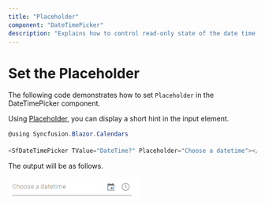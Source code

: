 ```yaml
---
title: "Placeholder"
component: "DateTimePicker"
description: "Explains how to control read-only state of the date time picker component."
---
```


# Set the Placeholder

The following code demonstrates how to set `Placeholder` in the DateTimePicker component.

Using [Placeholder](https://help.syncfusion.com/cr/blazor/Syncfusion.Blazor~Syncfusion.Blazor.Calendars.SfDateTimePicker%601~Placeholder.html), you can display a short hint in the input element.

```csharp
@using Syncfusion.Blazor.Calendars

<SfDateTimePicker TValue="DateTime?" Placeholder="Choose a datetime"></SfDateTimePicker>
```

The output will be as follows.

![DateTimePicker](../images/placeholder.png)